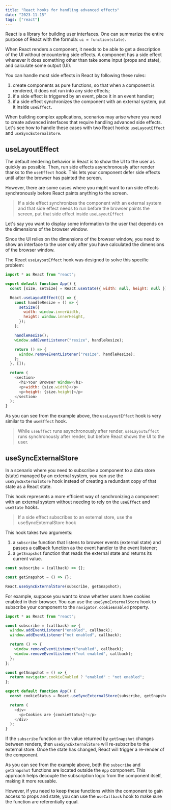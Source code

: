 ```yaml
---
title: "React hooks for handling advanced effects"
date: "2023-11-15"
tags: ["react"]
---
```


React is a library for building user interfaces. One can summarize the entire purpose of React with the formula: `ui = function(state)`.

When React renders a component, it needs to be able to get a description of the UI without encountering side effects. A component has a side effect whenever it does something other than take some input (props and state), and calculate some output (UI).

You can handle most side effects in React by following these rules:

1. create components as pure functions, so that when a component is rendered, it does not run into any side effects;
2. if a side effect is triggered by an event, place it in an event handler;
3. if a side effect synchronizes the component with an external system, put it inside `useEffect`.

When building complex applications, scenarios may arise where you need to create advanced interfaces that require handling advanced side effects. Let's see how to handle these cases with two React hooks: `useLayoutEffect` and `useSyncExternalStore`.

## useLayoutEffect

The default rendering behavior in React is to show the UI to the user as quickly as possible. Then, run side effects asynchronously after render thanks to the `useEffect` hook. This lets your component defer side effects until after the browser has painted the screen.

However, there are some cases where you might want to run side effects synchronously before React paints anything to the screen.

> If a side effect synchronizes the component with an external system and that side effect needs to run before the browser paints the screen, put that side effect inside `useLayoutEffect`

Let's say you want to display some information to the user that depends on the dimensions of the browser window.

Since the UI relies on the dimensions of the browser window, you need to show an interface to the user only after you have calculated the dimensions of the browser window.

The React `useLayoutEffect` hook was designed to solve this specific problem:

```js
import * as React from "react";

export default function App() {
  const [size, setSize] = React.useState({ width: null, height: null });

  React.useLayoutEffect(() => {
    const handleResize = () => {
      setSize({
        width: window.innerWidth,
        height: window.innerHeight,
      });
    };

    handleResize();
    window.addEventListener("resize", handleResize);

    return () => {
      window.removeEventListener("resize", handleResize);
    };
  }, []);

  return (
    <section>
      <h1>Your Browser Window</h1>
      <p>width: {size.width}</p>
      <p>height: {size.height}</p>
    </section>
  );
}
```

As you can see from the example above, the `useLayoutEffect` hook is very similar to the `useEffect` hook.

> While `useEffect` runs asynchronously after render, `useLayoutEffect` runs synchronously after render, but before React shows the UI to the user.

## useSyncExternalStore

In a scenario where you need to subscribe a component to a data store (state) managed by an external system, you can use the `useSyncExternalStore` hook instead of creating a redundant copy of that state as a React state.

This hook represents a more efficient way of synchronizing a component with an external system without needing to rely on the `useEffect` and `useState` hooks.

> If a side effect subscribes to an external store, use the useSyncExternalStore hook

This hook takes two arguments:

1. a `subscribe` function that listens to browser events (external state) and passes a callback function as the event handler to the event listener;
2. a `getSnapshot` function that reads the external state and returns its current value.

```js
const subscribe = (callback) => {};

const getSnapshot = () => {};

React.useSyncExternalStore(subscribe, getSnapshot);
```

For example, suppose you want to know whether users have cookies enabled in their browser. You can use the `useSyncExternalStore` hook to subscribe your component to the `navigator.cookieEnabled` property.

```js
import * as React from "react";

const subscribe = (callback) => {
  window.addEventListener("enabled", callback);
  window.addEventListener("not enabled", callback);

  return () => {
    window.removeEventListener("enabled", callback);
    window.removeEventListener("not enabled", callback);
  };
};

const getSnapshot = () => {
  return navigator.cookieEnabled ? "enabled" : "not enabled";
};

export default function App() {
  const cookieStatus = React.useSyncExternalStore(subscribe, getSnapshot);

  return (
    <div>
      <p>Cookies are {cookieStatus}!</p>
    </div>
  );
}
```

If the `subscribe` function or the value returned by `getSnapshot` changes between renders, then `useSyncExternalStore` will re-subscribe to the external store. Once the state has changed, React will trigger a re-render of the component.

As you can see from the example above, both the `subscribe` and `getSnapshot` functions are located outside the `App` component. This approach helps decouple the subscription logic from the component itself, making it more reusable.

However, if you need to keep these functions within the component to gain access to props and state, you can use the `useCallback` hook to make sure the function are referentially equal.
